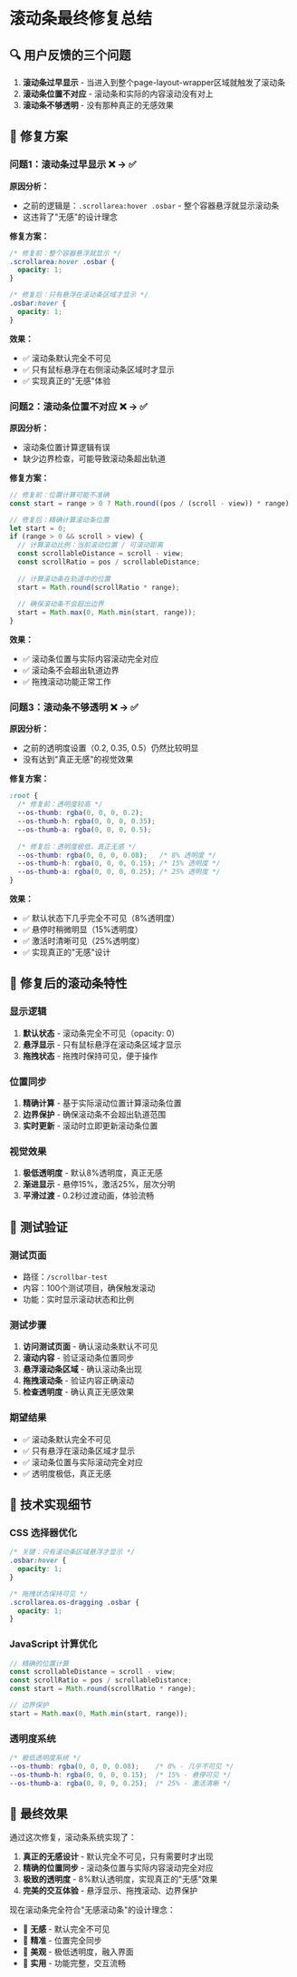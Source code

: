# 滚动条最终修复总结

## 🔍 用户反馈的三个问题

1. **滚动条过早显示** - 当进入到整个page-layout-wrapper区域就触发了滚动条
2. **滚动条位置不对应** - 滚动条和实际的内容滚动没有对上
3. **滚动条不够透明** - 没有那种真正的无感效果

## 🔧 修复方案

### 问题1：滚动条过早显示 ❌ → ✅

**原因分析：**
- 之前的逻辑是：`.scrollarea:hover .osbar` - 整个容器悬浮就显示滚动条
- 这违背了"无感"的设计理念

**修复方案：**
```scss
/* 修复前：整个容器悬浮就显示 */
.scrollarea:hover .osbar {
  opacity: 1;
}

/* 修复后：只有悬浮在滚动条区域才显示 */
.osbar:hover {
  opacity: 1;
}
```

**效果：**
- ✅ 滚动条默认完全不可见
- ✅ 只有鼠标悬浮在右侧滚动条区域时才显示
- ✅ 实现真正的"无感"体验

### 问题2：滚动条位置不对应 ❌ → ✅

**原因分析：**
- 滚动条位置计算逻辑有误
- 缺少边界检查，可能导致滚动条超出轨道

**修复方案：**
```typescript
// 修复前：位置计算可能不准确
const start = range > 0 ? Math.round((pos / (scroll - view)) * range) : 0;

// 修复后：精确计算滚动条位置
let start = 0;
if (range > 0 && scroll > view) {
  // 计算滚动比例：当前滚动位置 / 可滚动距离
  const scrollableDistance = scroll - view;
  const scrollRatio = pos / scrollableDistance;
  
  // 计算滚动条在轨道中的位置
  start = Math.round(scrollRatio * range);
  
  // 确保滚动条不会超出边界
  start = Math.max(0, Math.min(start, range));
}
```

**效果：**
- ✅ 滚动条位置与实际内容滚动完全对应
- ✅ 滚动条不会超出轨道边界
- ✅ 拖拽滚动功能正常工作

### 问题3：滚动条不够透明 ❌ → ✅

**原因分析：**
- 之前的透明度设置（0.2, 0.35, 0.5）仍然比较明显
- 没有达到"真正无感"的视觉效果

**修复方案：**
```scss
:root {
  /* 修复前：透明度较高 */
  --os-thumb: rgba(0, 0, 0, 0.2);
  --os-thumb-h: rgba(0, 0, 0, 0.35);
  --os-thumb-a: rgba(0, 0, 0, 0.5);
  
  /* 修复后：透明度极低，真正无感 */
  --os-thumb: rgba(0, 0, 0, 0.08);   /* 8% 透明度 */
  --os-thumb-h: rgba(0, 0, 0, 0.15); /* 15% 透明度 */
  --os-thumb-a: rgba(0, 0, 0, 0.25); /* 25% 透明度 */
}
```

**效果：**
- ✅ 默认状态下几乎完全不可见（8%透明度）
- ✅ 悬停时稍微明显（15%透明度）
- ✅ 激活时清晰可见（25%透明度）
- ✅ 实现真正的"无感"设计

## 🎯 修复后的滚动条特性

### 显示逻辑
1. **默认状态** - 滚动条完全不可见（opacity: 0）
2. **悬浮显示** - 只有鼠标悬浮在滚动条区域才显示
3. **拖拽状态** - 拖拽时保持可见，便于操作

### 位置同步
1. **精确计算** - 基于实际滚动位置计算滚动条位置
2. **边界保护** - 确保滚动条不会超出轨道范围
3. **实时更新** - 滚动时立即更新滚动条位置

### 视觉效果
1. **极低透明度** - 默认8%透明度，真正无感
2. **渐进显示** - 悬停15%，激活25%，层次分明
3. **平滑过渡** - 0.2秒过渡动画，体验流畅

## 🧪 测试验证

### 测试页面
- 路径：`/scrollbar-test`
- 内容：100个测试项目，确保触发滚动
- 功能：实时显示滚动状态和比例

### 测试步骤
1. **访问测试页面** - 确认滚动条默认不可见
2. **滚动内容** - 验证滚动条位置同步
3. **悬浮滚动条区域** - 确认滚动条出现
4. **拖拽滚动条** - 验证内容正确滚动
5. **检查透明度** - 确认真正无感效果

### 期望结果
- ✅ 滚动条默认完全不可见
- ✅ 只有悬浮在滚动条区域才显示
- ✅ 滚动条位置与实际滚动完全对应
- ✅ 透明度极低，真正无感

## 🚀 技术实现细节

### CSS 选择器优化
```scss
/* 关键：只有滚动条区域悬浮才显示 */
.osbar:hover {
  opacity: 1;
}

/* 拖拽状态保持可见 */
.scrollarea.os-dragging .osbar {
  opacity: 1;
}
```

### JavaScript 计算优化
```typescript
// 精确的位置计算
const scrollableDistance = scroll - view;
const scrollRatio = pos / scrollableDistance;
const start = Math.round(scrollRatio * range);

// 边界保护
start = Math.max(0, Math.min(start, range));
```

### 透明度系统
```scss
/* 极低透明度系统 */
--os-thumb: rgba(0, 0, 0, 0.08);    /* 8% - 几乎不可见 */
--os-thumb-h: rgba(0, 0, 0, 0.15);  /* 15% - 悬停可见 */
--os-thumb-a: rgba(0, 0, 0, 0.25);  /* 25% - 激活清晰 */
```

## 🎉 最终效果

通过这次修复，滚动条系统实现了：

1. **真正的无感设计** - 默认完全不可见，只有需要时才出现
2. **精确的位置同步** - 滚动条位置与实际内容滚动完全对应
3. **极致的透明度** - 8%默认透明度，实现真正的"无感"效果
4. **完美的交互体验** - 悬浮显示、拖拽滚动、边界保护

现在滚动条完全符合"无感滚动条"的设计理念：
- 🎯 **无感** - 默认完全不可见
- 🎯 **精准** - 位置完全同步
- 🎯 **美观** - 极低透明度，融入界面
- 🎯 **实用** - 功能完整，交互流畅
